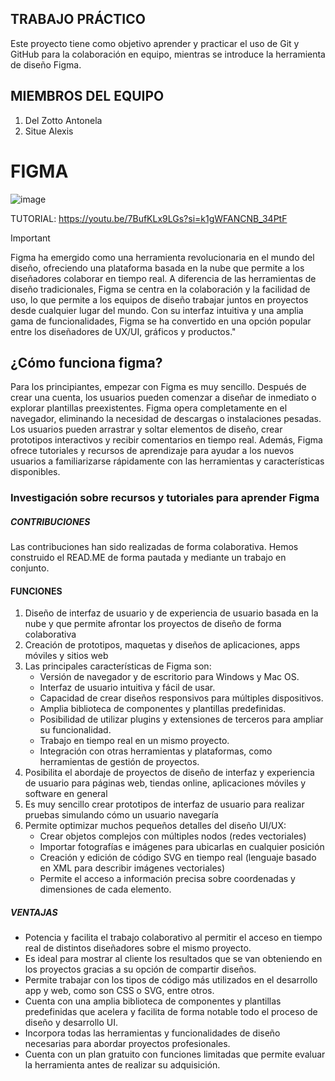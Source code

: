 ## TRABAJO PRÁCTICO
Este proyecto tiene como objetivo aprender y practicar el uso de Git y GitHub para la colaboración en equipo, mientras se introduce la herramienta de diseño Figma.

## MIEMBROS DEL EQUIPO

1. Del Zotto Antonela
2. Situe Alexis

# FIGMA

![image](https://github.com/user-attachments/assets/58dad5a1-b693-4afd-8c93-c1da82304ad2)

TUTORIAL: https://youtu.be/7BufKLx9LGs?si=k1gWFANCNB_34PtF 

> [!IMPORTANT]
> Figma ha emergido como una herramienta revolucionaria en el mundo del diseño, ofreciendo una plataforma basada en la nube que permite a los diseñadores colaborar en tiempo real. A diferencia de las herramientas de diseño tradicionales, Figma se centra en la colaboración y la facilidad de uso, lo que permite a los equipos de diseño trabajar juntos en proyectos desde cualquier lugar del mundo. Con su interfaz intuitiva y una amplia gama de funcionalidades, Figma se ha convertido en una opción popular entre los diseñadores de UX/UI, gráficos y productos."

## ¿Cómo funciona figma? 
Para los principiantes, empezar con Figma es muy sencillo. Después de crear una cuenta, los usuarios pueden comenzar a diseñar de inmediato o explorar plantillas preexistentes. Figma opera completamente en el navegador, eliminando la necesidad de descargas o instalaciones pesadas. Los usuarios pueden arrastrar y soltar elementos de diseño, crear prototipos interactivos y recibir comentarios en tiempo real. Además, Figma ofrece tutoriales y recursos de aprendizaje para ayudar a los nuevos usuarios a familiarizarse rápidamente con las herramientas y características disponibles.

### **Investigación sobre recursos y tutoriales para aprender Figma**

##### CONTRIBUCIONES
Las contribuciones han sido realizadas de forma colaborativa. Hemos construido el READ.ME de forma pautada y mediante un trabajo en conjunto. 

#### FUNCIONES 
  1. Diseño de interfaz de usuario y de experiencia de usuario basada en la nube y que permite afrontar los proyectos de diseño de forma colaborativa
  2. Creación de prototipos, maquetas y diseños de aplicaciones, apps móviles y sitios web
  3. Las principales características de Figma son:
        - Versión de navegador y de escritorio para Windows y Mac OS.
        - Interfaz de usuario intuitiva y fácil de usar.
        - Capacidad de crear diseños responsivos para múltiples dispositivos.
        - Amplia biblioteca de componentes y plantillas predefinidas.
        - Posibilidad de utilizar plugins y extensiones de terceros para ampliar su funcionalidad.
        - Trabajo en tiempo real en un mismo proyecto.
        - Integración con otras herramientas y plataformas, como herramientas de gestión de proyectos.
  4. Posibilita el abordaje de proyectos de diseño de interfaz y experiencia de usuario para páginas web, tiendas online, aplicaciones móviles y software en general
  5. Es muy sencillo crear prototipos de interfaz de usuario para realizar pruebas simulando cómo un usuario navegaría
  6. Permite optimizar muchos pequeños detalles del diseño UI/UX:
       - Crear objetos complejos con múltiples nodos (redes vectoriales)
       - Importar fotografías e imágenes para ubicarlas en cualquier posición
       - Creación y edición de código SVG en tiempo real (lenguaje basado en XML para describir imágenes vectoriales)
       - Permite el acceso a información precisa sobre coordenadas y dimensiones de cada elemento.
    
  ##### _VENTAJAS_ 
- Potencia y facilita el trabajo colaborativo al permitir el acceso en tiempo real de distintos diseñadores sobre el mismo proyecto.
- Es ideal para mostrar al cliente los resultados que se van obteniendo en los proyectos gracias a su opción de compartir diseños.
- Permite trabajar con los tipos de código más utilizados en el desarrollo app y web, como son CSS o SVG, entre otros.
- Cuenta con una amplia biblioteca de componentes y plantillas predefinidas que acelera y facilita de forma notable todo el proceso de diseño y desarrollo UI.
- Incorpora todas las herramientas y funcionalidades de diseño necesarias para abordar proyectos profesionales.
- Cuenta con un plan gratuito con funciones limitadas que permite evaluar la herramienta antes de realizar su adquisición.
